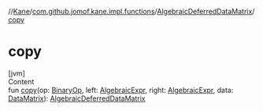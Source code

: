 //[Kane](../../index.md)/[com.github.jomof.kane.impl.functions](../index.md)/[AlgebraicDeferredDataMatrix](index.md)/[copy](copy.md)



# copy  
[jvm]  
Content  
fun [copy](copy.md)(op: [BinaryOp](../../com.github.jomof.kane.impl/-binary-op/index.md), left: [AlgebraicExpr](../../com.github.jomof.kane/-algebraic-expr/index.md), right: [AlgebraicExpr](../../com.github.jomof.kane/-algebraic-expr/index.md), data: [DataMatrix](../../com.github.jomof.kane.impl/-data-matrix/index.md)): [AlgebraicDeferredDataMatrix](index.md)  



